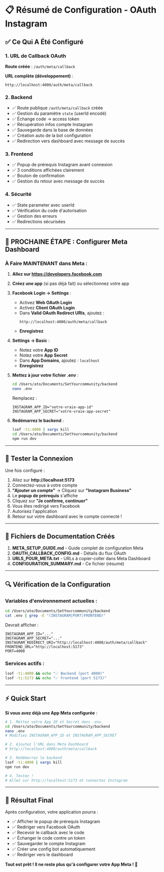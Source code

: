 # 📋 Résumé de Configuration - OAuth Instagram

## ✅ Ce Qui A Été Configuré

### 1. URL de Callback OAuth
**Route créée** : `/auth/meta/callback`

**URL complète (développement)** :
```
http://localhost:4000/auth/meta/callback
```

### 2. Backend
- ✅ Route publique `/auth/meta/callback` créée
- ✅ Gestion du paramètre `state` (userId encodé)
- ✅ Échange code → access token
- ✅ Récupération infos compte Instagram
- ✅ Sauvegarde dans la base de données
- ✅ Création auto de la bot configuration
- ✅ Redirection vers dashboard avec message de succès

### 3. Frontend
- ✅ Popup de prérequis Instagram avant connexion
- ✅ 3 conditions affichées clairement
- ✅ Bouton de confirmation
- ✅ Gestion du retour avec message de succès

### 4. Sécurité
- ✅ State parameter avec userId
- ✅ Vérification du code d'autorisation
- ✅ Gestion des erreurs
- ✅ Redirections sécurisées

---

## 🎯 PROCHAINE ÉTAPE : Configurer Meta Dashboard

### À Faire MAINTENANT dans Meta :

1. **Allez sur https://developers.facebook.com**

2. **Créez une app** (si pas déjà fait) ou sélectionnez votre app

3. **Facebook Login → Settings** :
   - Activez **Web OAuth Login**
   - Activez **Client OAuth Login**
   - Dans **Valid OAuth Redirect URIs**, ajoutez :
     ```
     http://localhost:4000/auth/meta/callback
     ```
   - **Enregistrez**

4. **Settings → Basic** :
   - Notez votre **App ID**
   - Notez votre **App Secret**
   - Dans **App Domains**, ajoutez : `localhost`
   - **Enregistrez**

5. **Mettez à jour votre fichier .env** :
   ```bash
   cd /Users/ato/Documents/SetYourcommunity/backend
   nano .env
   ```
   
   Remplacez :
   ```
   INSTAGRAM_APP_ID="votre-vraie-app-id"
   INSTAGRAM_APP_SECRET="votre-vraie-app-secret"
   ```

6. **Redémarrez le backend** :
   ```bash
   lsof -ti:4000 | xargs kill
   cd /Users/ato/Documents/SetYourcommunity/backend
   npm run dev
   ```

---

## 🧪 Tester la Connexion

Une fois configuré :

1. Allez sur **http://localhost:5173**
2. Connectez-vous à votre compte
3. **"Ajouter un compte"** → Cliquez sur **"Instagram Business"**
4. Le **popup de prérequis** s'affiche
5. Cliquez sur **"Je confirme, continuer"**
6. Vous êtes redirigé vers Facebook
7. Autorisez l'application
8. Retour sur votre dashboard avec le compte connecté !

---

## 📄 Fichiers de Documentation Créés

1. **META_SETUP_GUIDE.md** - Guide complet de configuration Meta
2. **OAUTH_CALLBACK_CONFIG.md** - Détails du flux OAuth
3. **URLS_POUR_META.txt** - URLs à copier-coller dans Meta Dashboard
4. **CONFIGURATION_SUMMARY.md** - Ce fichier (résumé)

---

## 🔍 Vérification de la Configuration

### Variables d'environnement actuelles :

```bash
cd /Users/ato/Documents/SetYourcommunity/backend
cat .env | grep -E "(INSTAGRAM|PORT|FRONTEND)"
```

Devrait afficher :
```
INSTAGRAM_APP_ID="..."
INSTAGRAM_APP_SECRET="..."
INSTAGRAM_REDIRECT_URI="http://localhost:4000/auth/meta/callback"
FRONTEND_URL="http://localhost:5173"
PORT=4000
```

### Services actifs :

```bash
lsof -ti:4000 && echo "✅ Backend (port 4000)"
lsof -ti:5173 && echo "✅ Frontend (port 5173)"
```

---

## ⚡ Quick Start

**Si vous avez déjà une App Meta configurée** :

```bash
# 1. Mettez votre App ID et Secret dans .env
cd /Users/ato/Documents/SetYourcommunity/backend
nano .env
# Modifiez INSTAGRAM_APP_ID et INSTAGRAM_APP_SECRET

# 2. Ajoutez l'URL dans Meta Dashboard
# http://localhost:4000/auth/meta/callback

# 3. Redémarrez le backend
lsof -ti:4000 | xargs kill
npm run dev

# 4. Testez !
# Allez sur http://localhost:5173 et connectez Instagram
```

---

## 🎉 Résultat Final

Après configuration, votre application pourra :
- ✅ Afficher le popup de prérequis Instagram
- ✅ Rediriger vers Facebook OAuth
- ✅ Recevoir le callback avec le code
- ✅ Échanger le code contre un token
- ✅ Sauvegarder le compte Instagram
- ✅ Créer une config bot automatiquement
- ✅ Rediriger vers le dashboard

**Tout est prêt ! Il ne reste plus qu'à configurer votre App Meta ! 🚀**


